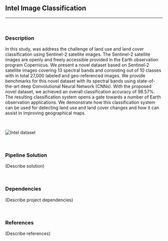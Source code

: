 ## Intel Image Classification
<hr>
<br>

### Description 

In this study, was address the challenge of land use and land cover classification using Sentinel-2 satellite images. The Sentinel-2 satellite images are openly and freely accessible provided in the Earth observation program Copernicus. We present a novel dataset based on Sentinel-2 satellite images covering 13 spectral bands and consisting out of 10 classes with in total 27,000 labeled and geo-referenced images. We provide benchmarks for this novel dataset with its spectral bands using state-of-the-art deep Convolutional Neural Network (CNNs). With the proposed novel dataset, we achieved an overall classification accuracy of 98.57%. The resulting classification system opens a gate towards a number of Earth observation applications. We demonstrate how this classification system can be used for detecting land use and land cover changes and how it can assist in improving geographical maps.


<br>



![Intel dataset](https://storage.googleapis.com/kaggle-datasets-images/111880/269359/a16c143f44e79d17f54d5e670f16e03b/dataset-cover.jpg?t=2019-02-01-19-30-12)



<br>



### Pipeline Solution 

 (Describe solution)
 
 
<br>



### Dependencies 


(Describe project dependencies) 


<br> 


### References

(Describe references) 
 
 
